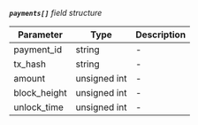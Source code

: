 _**`payments[]`** field structure_

Parameter | Type | Description
--------- | ------- | -----------
payment_id | string| -
tx_hash | string| -
amount | unsigned int| -
block_height | unsigned int| -
unlock_time | unsigned int| -
